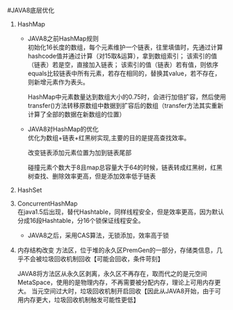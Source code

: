 #JAVA8底层优化

1. HashMap
    * JAVA8之前HashMap规则  
        初始化16长度的数组，每个元素维护一个链表，往里填值时，先通过计算hashcode值并通过计算（对15取&运算），拿到数组索引；
        该索引的值（链表）若是空，直接加入链表；
        该索引的值（链表）若有值，则依序equals比较链表中所有元素，若存在相同的，替换其value，若不存在，则新增元素作为表头。  
        
        HashMap中元素数量达到数组大小的0.75时，会进行加倍扩容，然后使用transfer()方法转移原数组中数据到扩容后的数组（transfer方法其实重新计算了全部的数据在新数组的位置）
        
    * JAVA8对HashMap的优化  
        优化为数组+链表+红黑树实现,主要的目的是提高查找效率。 
        
        改变链表添加元素位置为加到链表尾部
         
        碰撞元素个数大于8且map总容量大于64的时候，链表转成红黑树，红黑树查找、删除效率更高，但是添加效率低于链表
        
2. HashSet

3. ConcurrentHashMap  
    在java1.5后出现，替代Hashtable，同样线程安全，但是效率更高，因为默认分成16段Hashtable，分16个锁保证线程安全。
    
    * JAVA8之后，采用CAS算法，无锁添加，效率高于锁
    
4. 内存结构改变
    方法区，位于堆的永久区PremGen的一部分，存储类信息，几乎不会被垃圾回收机制回收【可能会回收，条件苛刻】
    
    JAVA8将方法区从永久区剥离，永久区不再存在，取而代之的是元空间MetaSpace，使用的是物理内存，不再需要被分配内存，理论上可用内存更大。
    当元空间过大时，垃圾回收机制开启回收【因此从JAVA8开始，由于可用内存更大，垃圾回收机制触发可能性更低】